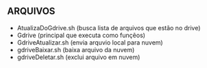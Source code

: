 ARQUIVOS
---
* AtualizaDoGdrive.sh (busca lista de arquivos que estão no drive)
* Gdrive (principal que executa como funçẽos)
* GdriveAtualizar.sh (envia arquvio local para nuvem)
* gdriveBaixar.sh (baixa arquivo da nuvem)
* gdriveDeletar.sh (exclui arquivo em nuvem)
